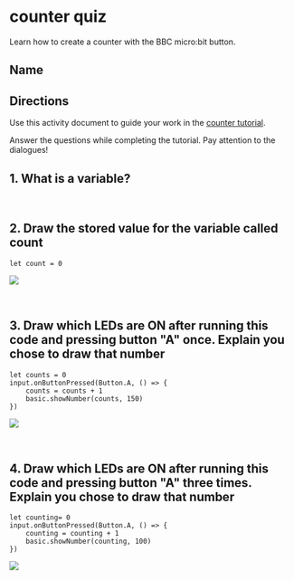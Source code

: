 # counter quiz 

Learn how to create a counter with the BBC micro:bit button. 

## Name

## Directions

Use this activity document to guide your work in the [counter tutorial](/lessons/counter/activity).

Answer the questions while completing the tutorial. Pay attention to the dialogues!

## 1. What is a variable?

<br/>

## 2. Draw the stored value for the variable called count

```blocks
let count = 0
```

![](/static/mb/empty-microbit.png)

<br/>

## 3. Draw which LEDs are ON after running this code and pressing button "A" once. Explain you chose to draw that number

```blocks
let counts = 0
input.onButtonPressed(Button.A, () => {
    counts = counts + 1
    basic.showNumber(counts, 150)
})
```

![](/static/mb/empty-microbit.png)

<br/>

## 4. Draw which LEDs are ON after running this code and pressing button "A" three times. Explain you chose to draw that number

```blocks
let counting= 0
input.onButtonPressed(Button.A, () => {
    counting = counting + 1
    basic.showNumber(counting, 100)
})
```

![](/static/mb/empty-microbit.png)

<br/>

